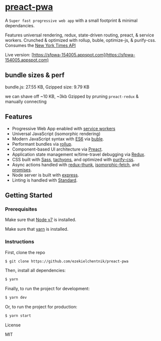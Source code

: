 # [preact-pwa](https://sfpwa-154005.appspot.com)

A `Super fast progressive web app` with a small footprint & minimal dependancies.  

Features universal rendering, redux, state-driven routing, preact, & service workers.  Crunched & optimized with rollup, buble, optimize-js, & purify-css.  Consumes the [New York Times API](http://developer.nytimes.com/)

Live version: [https://sfpwa-154005.appspot.com](https://sfpwa-154005.appspot.com)

## bundle sizes & perf

bundle.js: 27.55 KB, Gzipped size: 9.79 KB

we can shave off ~10 KB, ~3kb Gzipped by pruning `preact-redux` & manually connecting

## Features

- Progressive Web App enabled with [service workers](https://developers.google.com/web/fundamentals/getting-started/primers/service-workers)
- Universal JavaScript (isomorphic rendering)
- Modern JavaScript syntax with [ES6](https://github.com/lukehoban/es6features) via [buble](https://buble.surge.sh/guide/).
- Performant bundles via [rollup](http://rollupjs.org/).
- Component-based UI architecture via [Preact](https://preactjs.com/).
- Application state management w/time-travel debugging via [Redux](https://github.com/gaearon/redux).
- CSS built with [Sass](http://sass-lang.com/), [tachyons](http://tachyons.io/), and optimized with [purify-css](https://github.com/purifycss/purifycss).
- Async actions handled with [redux-thunk](https://github.com/gaearon/redux-thunk), [isomorphic-fetch](https://github.com/matthew-andrews/isomorphic-fetch), and [promises](https://developer.mozilla.org/en-US/docs/Web/JavaScript/Reference/Global_Objects/Promise).
- Node server is built with [express](http://expressjs.com/).
- Linting is handled with [Standard](http://standardjs.com/).

## Getting Started

### Prerequisites

Make sure that [Node v7](https://nodejs.org/en/download/releases/) is installed.

Make sure that [yarn](https://github.com/yarnpkg/yarn) is installed.

### Instructions

First, clone the repo

```bash
$ git clone https://github.com/ezekielchentnik/preact-pwa
```

Then, install all dependencies:

```bash
$ yarn
```

Finally, to run the project for development:

```bash
$ yarn dev
```

Or, to run the project for production:

```bash
$ yarn start
```

License

MIT
